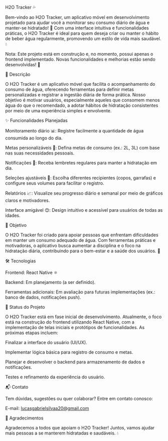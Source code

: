 H2O Tracker 💦

Bem-vindo ao H2O Tracker, um aplicativo móvel em desenvolvimento projetado para ajudar você a monitorar seu consumo diário de água e manter-se hidratado! 🌱 Com uma interface intuitiva e funcionalidades práticas, o H2O Tracker é ideal para quem deseja criar ou manter o hábito de beber água regularmente, promovendo um estilo de vida mais saudável. 💧



Nota: Este projeto está em construção e, no momento, possui apenas o frontend implementado. Novas funcionalidades e melhorias estão sendo desenvolvidas! 🚧

📝 Descrição

O H2O Tracker é um aplicativo móvel que facilita o acompanhamento do consumo de água, oferecendo ferramentas para definir metas personalizadas e registrar a ingestão diária de forma prática. Nosso objetivo é motivar usuários, especialmente aqueles que consomem menos água do que o recomendado, a adotar hábitos de hidratação consistentes por meio de uma experiência simples e envolvente.

✨ Funcionalidades Planejadas





Monitoramento diário 📊: Registre facilmente a quantidade de água consumida ao longo do dia.



Metas personalizáveis 🎯: Defina metas de consumo (ex.: 2L, 3L) com base nas suas necessidades pessoais.



Notificações 🔔: Receba lembretes regulares para manter a hidratação em dia.



Seleções ajustáveis 🥤: Escolha diferentes recipientes (copos, garrafas) e configure seus volumes para facilitar o registro.



Relatórios 📈: Visualize seu progresso diário e semanal por meio de gráficos claros e motivadores.



Interface amigável 😊: Design intuitivo e acessível para usuários de todas as idades.

🎉 Objetivo

O H2O Tracker foi criado para apoiar pessoas que enfrentam dificuldades em manter um consumo adequado de água. Com ferramentas práticas e motivadoras, o aplicativo busca aumentar a disciplina e o foco na hidratação diária, contribuindo para o bem-estar e a saúde dos usuários. 💪

🛠️ Tecnologias





Frontend: React Native ⚛️



Backend: Em planejamento (a ser definido).



Ferramentas adicionais: Em avaliação para futuras implementações (ex.: banco de dados, notificações push).

🚧 Status do Projeto

O H2O Tracker está em fase inicial de desenvolvimento. Atualmente, o foco está na construção do frontend utilizando React Native, com a implementação de telas iniciais e protótipos de funcionalidades. As próximas etapas incluem:





Finalizar a interface do usuário (UI/UX).



Implementar lógica básica para registro de consumo e metas.



Planejar e desenvolver o backend para armazenamento de dados e notificações.



Testes e refinamento da experiência do usuário.

📬 Contato

Tem dúvidas, sugestões ou quer colaborar? Entre em contato conosco:





E-mail: lucasgabrielsilvaa20@gmail.com


🌟 Agradecimentos

Agradecemos a todos que apoiam o H2O Tracker! Juntos, vamos ajudar mais pessoas a se manterem hidratadas e saudáveis. 💧